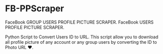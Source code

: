 # FB-PPScraper
FaceBook GROUP USERS PROFILE PICTURE SCRAPER.
FaceBook USERS PROFILE PICTURE SCRAPER.

Python Script to Convert Users ID to URL.
This script allow you to download all profile picture of any account or any group users
by converting the ID to Photo URL ♥.
